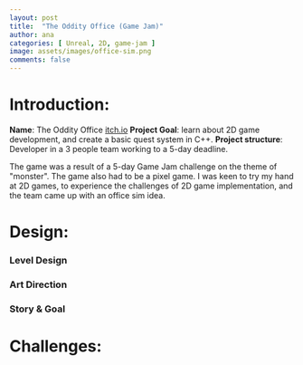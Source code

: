 ```yaml
---
layout: post
title:  "The Oddity Office (Game Jam)"
author: ana 
categories: [ Unreal, 2D, game-jam ]
image: assets/images/office-sim.png
comments: false
---
```


# Introduction:

**Name**: The Oddity Office
[itch.io](https://anasaurus.itch.io/the-oddity-office)
**Project Goal**: learn about 2D game development, and create a basic quest system in C++.
**Project structure**: Developer in a 3 people team working to a 5-day deadline. 

The game was a result of a 5-day Game Jam challenge on the theme of "monster". The game also had to be a pixel game. I was keen to try my hand at 2D games, to experience the challenges of 2D game implementation, and the team came up with an office sim idea.

# Design:


### Level Design


### Art Direction


### Story & Goal


# Challenges:
